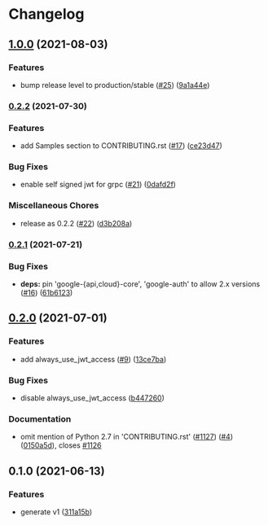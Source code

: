 # Changelog

## [1.0.0](https://www.github.com/googleapis/python-shell/compare/v0.2.2...v1.0.0) (2021-08-03)


### Features

* bump release level to production/stable ([#25](https://www.github.com/googleapis/python-shell/issues/25)) ([9a1a44e](https://www.github.com/googleapis/python-shell/commit/9a1a44e65f4c9adc16bce134046752e10d04ce4b))

### [0.2.2](https://www.github.com/googleapis/python-shell/compare/v0.2.1...v0.2.2) (2021-07-30)


### Features

* add Samples section to CONTRIBUTING.rst ([#17](https://www.github.com/googleapis/python-shell/issues/17)) ([ce23d47](https://www.github.com/googleapis/python-shell/commit/ce23d475183fa3baa561f23c30d28cac09f6794d))


### Bug Fixes

* enable self signed jwt for grpc ([#21](https://www.github.com/googleapis/python-shell/issues/21)) ([0dafd2f](https://www.github.com/googleapis/python-shell/commit/0dafd2fbb839fcca38d6dc27b9fffff182f2add0))


### Miscellaneous Chores

* release as 0.2.2 ([#22](https://www.github.com/googleapis/python-shell/issues/22)) ([d3b208a](https://www.github.com/googleapis/python-shell/commit/d3b208aa33932c1008c5627d61bcd8dcf67aa85a))

### [0.2.1](https://www.github.com/googleapis/python-shell/compare/v0.2.0...v0.2.1) (2021-07-21)


### Bug Fixes

* **deps:** pin 'google-{api,cloud}-core', 'google-auth' to allow 2.x versions ([#16](https://www.github.com/googleapis/python-shell/issues/16)) ([61b6123](https://www.github.com/googleapis/python-shell/commit/61b61231accd865e69f3a3b097e1c1c1a755f3bc))

## [0.2.0](https://www.github.com/googleapis/python-shell/compare/v0.1.0...v0.2.0) (2021-07-01)


### Features

* add always_use_jwt_access ([#9](https://www.github.com/googleapis/python-shell/issues/9)) ([13ce7ba](https://www.github.com/googleapis/python-shell/commit/13ce7bab4613f287a73743d80d1bbbee5c59969a))


### Bug Fixes

* disable always_use_jwt_access ([b447260](https://www.github.com/googleapis/python-shell/commit/b4472606f4eb050b9135d5dd948d65ae065a1e04))


### Documentation

* omit mention of Python 2.7 in 'CONTRIBUTING.rst' ([#1127](https://www.github.com/googleapis/python-shell/issues/1127)) ([#4](https://www.github.com/googleapis/python-shell/issues/4)) ([0150a5d](https://www.github.com/googleapis/python-shell/commit/0150a5d71e22b6aeb194cd2992d58ed03683d1ca)), closes [#1126](https://www.github.com/googleapis/python-shell/issues/1126)

## 0.1.0 (2021-06-13)


### Features

* generate v1 ([311a15b](https://www.github.com/googleapis/python-shell/commit/311a15b0a8ee3a4695e3922b549e534be5d019ab))
